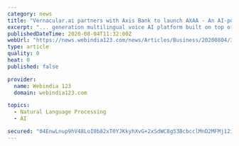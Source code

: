 ```yaml
---
category: news
title: "Vernacular.ai partners with Axis Bank to launch AXAA - An AI-powered multilingual voice bot to resolve customer queries"
excerpt: "... generation multilingual voice AI platform built on top of VASR (Vernacular Automated Speech Recognition). VASR is a high-end STT (Speech-to-Text) technology that enables enterprises to ..."
publishedDateTime: 2020-08-04T11:32:00Z
webUrl: "https://news.webindia123.com/news/Articles/Business/20200804/3603871.html"
type: article
quality: 0
heat: 0
published: false

provider:
  name: Webindia 123
  domain: webindia123.com

topics:
  - Natural Language Processing
  - AI

secured: "04EnwLnup9hV48LoI0b82xT0YJKkyhXvG+2xSdWC8g53BcbcclMnD2MFMj12i+JRJMAlgCj1mTgEHJepzjZAes/wKtx7qcc3fqJ4liYzd2JiGnD90E2ELcyedoefGYDztdUZyNMxGphvRx3JMBUuPmYuMZFWskKi68pbKW3btJ0pcWo4J/sKn2+kdH1kaEgFfSCHmZJJMobXUKYMhx5tRcVGxYv1dolFluOovwovlNzTloqPwllUfboXcm8E0InsJWRpedMO258FeBpECrgzLl7r0Dw04gTM10eadHFUuawhiwoTMF117bUZNinbVHRhHoTgSV4DZQkYOMpJfAi7Qw==;NoNbgup5nkTK0Dg9chN2+w=="
---
```



